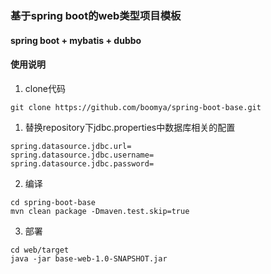 ### 基于spring boot的web类型项目模板
#### spring boot + mybatis + dubbo
#### 使用说明
1. clone代码
```
git clone https://github.com/boomya/spring-boot-base.git
```
1. 替换repository下jdbc.properties中数据库相关的配置
```
spring.datasource.jdbc.url=
spring.datasource.jdbc.username=
spring.datasource.jdbc.password=
```
2. 编译
```
cd spring-boot-base
mvn clean package -Dmaven.test.skip=true
```

3. 部署
```
cd web/target
java -jar base-web-1.0-SNAPSHOT.jar
```
